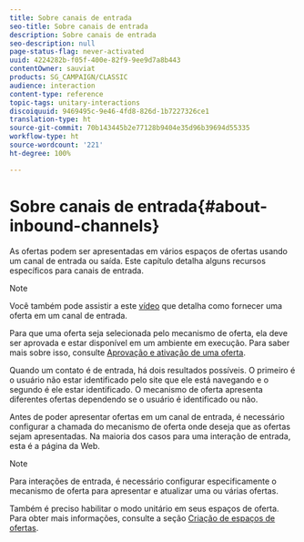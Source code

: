 ```yaml
---
title: Sobre canais de entrada
seo-title: Sobre canais de entrada
description: Sobre canais de entrada
seo-description: null
page-status-flag: never-activated
uuid: 4224282b-f05f-400e-82f9-9ee9d7a8b443
contentOwner: sauviat
products: SG_CAMPAIGN/CLASSIC
audience: interaction
content-type: reference
topic-tags: unitary-interactions
discoiquuid: 9469495c-9e46-4fd8-826d-1b7227326ce1
translation-type: ht
source-git-commit: 70b143445b2e77128b9404e35d96b39694d55335
workflow-type: ht
source-wordcount: '221'
ht-degree: 100%

---
```



# Sobre canais de entrada{#about-inbound-channels}

As ofertas podem ser apresentadas em vários espaços de ofertas usando um canal de entrada ou saída. Este capítulo detalha alguns recursos específicos para canais de entrada.

>[!NOTE]
>
>Você também pode assistir a este [vídeo](https://helpx.adobe.com/campaign/classic/how-to/deliver-an-offer-on-inbound-channel-in-acv6.html) que detalha como fornecer uma oferta em um canal de entrada.

Para que uma oferta seja selecionada pelo mecanismo de oferta, ela deve ser aprovada e estar disponível em um ambiente em execução. Para saber mais sobre isso, consulte [Aprovação e ativação de uma oferta](../../interaction/using/approving-and-activating-an-offer.md).

Quando um contato é de entrada, há dois resultados possíveis. O primeiro é o usuário não estar identificado pelo site que ele está navegando e o segundo é ele estar identificado. O mecanismo de oferta apresenta diferentes ofertas dependendo se o usuário é identificado ou não.

Antes de poder apresentar ofertas em um canal de entrada, é necessário configurar a chamada do mecanismo de oferta onde deseja que as ofertas sejam apresentadas. Na maioria dos casos para uma interação de entrada, esta é a página da Web.

>[!NOTE]
>
>Para interações de entrada, é necessário configurar especificamente o mecanismo de oferta para apresentar e atualizar uma ou várias ofertas.
>
>Também é preciso habilitar o modo unitário em seus espaços de oferta. Para obter mais informações, consulte a seção [Criação de espaços de ofertas](../../interaction/using/creating-offer-spaces.md).
